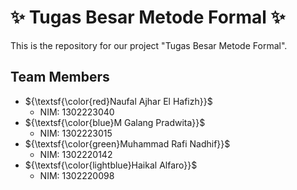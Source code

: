 # ✨ Tugas Besar Metode Formal ✨

This is the repository for our project "Tugas Besar Metode Formal".

## Team Members
- ${\textsf{\color{red}Naufal Ajhar El Hafizh}}$
  - NIM: 1302223040
- ${\textsf{\color{blue}M Galang Pradwita}}$
  - NIM: 1302223015
- ${\textsf{\color{green}Muhammad Rafi Nadhif}}$
  - NIM: 1302220142
- ${\textsf{\color{lightblue}Haikal Alfaro}}$
  - NIM: 1302220098

